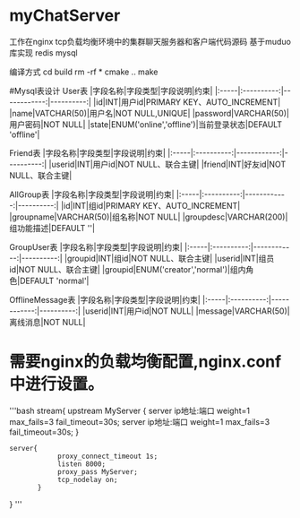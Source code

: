 # myChatServer
工作在nginx tcp负载均衡环境中的集群聊天服务器和客户端代码源码  基于muduo库实现 redis  mysql

编译方式
cd build
rm -rf *
cmake ..
make

#Mysql表设计
User表
|字段名称|字段类型|字段说明|约束|
|:-----|:----------:|------------:|----------:|
|id|INT|用户id|PRIMARY KEY、AUTO_INCREMENT|
|name|VATCHAR(50)|用户名|NOT NULL,UNIQUE|
|password|VARCHAR(50)|用户密码|NOT NULL|
|state|ENUM('online','offline')|当前登录状态|DEFAULT 'offline'|

Friend表
|字段名称|字段类型|字段说明|约束|
|:-----|:----------:|------------:|----------:|
|userid|INT|用户id|NOT NULL、联合主键|
|friend|INT|好友id|NOT NULL、联合主键|

AllGroup表
|字段名称|字段类型|字段说明|约束|
|:-----|:----------:|------------:|----------:|
|id|INT|组id|PRIMARY KEY、AUTO_INCREMENT|
|groupname|VARCHAR(50)|组名称|NOT NULL|
|groupdesc|VARCHAR(200)|组功能描述|DEFAULT ''|

GroupUser表
|字段名称|字段类型|字段说明|约束|
|:-----|:----------:|------------:|----------:|
|groupid|INT|组id|NOT NULL、联合主键|
|userid|INT|组员id|NOT NULL、联合主键|
|groupid|ENUM('creator','normal')|组内角色|DEFAULT 'normal'|

OfflineMessage表
|字段名称|字段类型|字段说明|约束|
|:-----|:----------:|------------:|----------:|
|userid|INT|用户id|NOT NULL|
|message|VARCHAR(50)|离线消息|NOT NULL|


# 需要nginx的负载均衡配置,nginx.conf中进行设置。
'''bash
stream{
   upstream MyServer {
                server ip地址:端口 weight=1 max_fails=3 fail_timeout=30s;
                server ip地址:端口 weight=1 max_fails=3 fail_timeout=30s;
        }

    server{
                proxy_connect_timeout 1s;
                listen 8000;
                proxy_pass MyServer;
                tcp_nodelay on;
           }
}
'''

